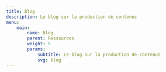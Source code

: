 ```yaml
---
title: Blog
description: Le blog sur la production de contenus
menu:
    main:
        name: Blog
        parent: Ressources
        weight: 5
        params:
            subtitle: Le blog sur la production de contenus
            svg: blog
---
```

